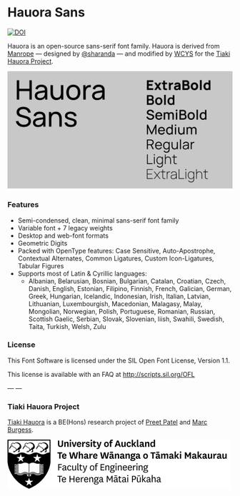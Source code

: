 # Hauora Sans

[![DOI](https://zenodo.org/badge/283670993.svg)](https://zenodo.org/badge/latestdoi/283670993)

Hauora is an open-source sans-serif font family. Hauora is derived from [Manrope](https://manropefont.com/) — designed by [@sharanda](https://github.com/sharanda) — and modified by [WCYS](https://wayneshih.com/) for the [Tiaki Hauora Project](#tiaki-hauora-project). 

![Hauora Sans](docs/HS_OpenGraph.svg)

### Features
- Semi-condensed, clean, minimal sans-serif font family
- Variable font + 7 legacy weights
- Desktop and web-font formats
- Geometric Digits
- Packed with OpenType features: Case Sensitive, Auto-Apostrophe, Contextual Alternates, Common Ligatures, Custom Icon-Ligatures, Tabular Figures
- Supports most of Latin & Cyrillic languages:
	- Albanian, Belarusian, Bosnian, Bulgarian, Catalan, Croatian, Czech, Danish, English, Estonian, Filipino, Finnish, French, Galician, German, Greek, Hungarian, Icelandic, Indonesian, Irish, Italian, Latvian, Lithuanian, Luxembourgish, Macedonian, Malagasy, Malay, Mongolian, Norwegian, Polish, Portuguese, Romanian, Russian, Scottish Gaelic, Serbian, Slovak, Slovenian, liish, Swahili, Swedish, Taita, Turkish, Welsh, Zulu

### License
This Font Software is licensed under the SIL Open Font License, Version 1.1.

This license is available with an FAQ at http://scripts.sil.org/OFL

— —

### Tiaki Hauora Project

[Tiaki Hauora](https://github.com/TiakiApp) is a BE(Hons) research project of [Preet Patel](https://github.com/PreetPatel) and [Marc Burgess](https://github.com/margeobur). 

[![UOA](docs/uoa.svg)](http://engineering.auckland.ac.nz/)
